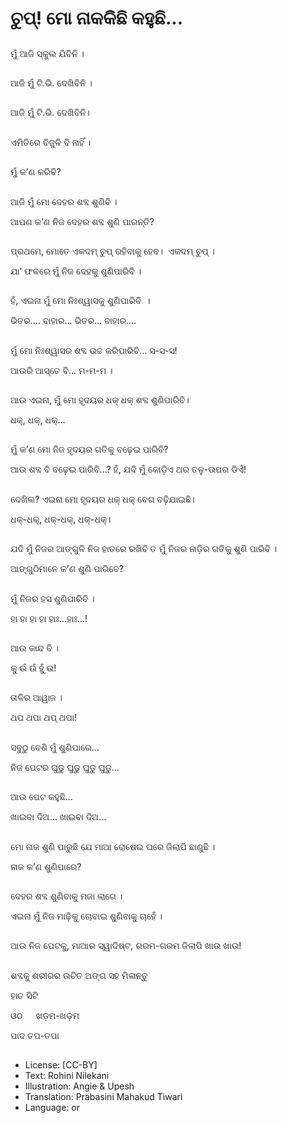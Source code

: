 # ଚୁପ୍‌! ମୋ ନାକକିଛି କହୁଛି...

##
ମୁଁ ଆଜି ସ୍କୁଲ ଯିବିନି । 

##
ଆଜି ମୁଁ ଟି.ଭି. ଦେଖିବିନି ।   

##
ଆଜି ମୁଁ ଟି.ଭି. ଦେଖିବିନି।  

##
ଏମିତିରେ ବିଜୁଳି ବି ନାହିଁ । 

##
ମୁଁ କ’ଣ କରିବି? 

##
ଆଜି ମୁଁ ମୋ ଦେହର ଶବ୍ଦ ଶୁଣିବି । 

ଆପଣ କ’ଣ ନିଜ ଦେହର ଶବ୍ଦ ଶୁଣି ପାରନ୍ତି? 

##
ପ୍ରଥମେ, ମୋତେ ଏକଦମ୍‌ ଚୁପ୍‌ ରହିବାକୁ ହେବ।  ଏକଦମ୍‌ ଚୁପ୍‌ । 

ଯା’ ଫଳରେ ମୁଁ ନିଜ ଦେହକୁ ଶୁଣିପାରିବି । 

##
ହଁ, ଏଇନା ମୁଁ ମୋ ନିଃଶ୍ୱାସକୁ ଶୁଣିପାରିବି  ।    

ଭିତର.... ବାହାର... ଭିତର... ବାହାର.... 

##
ମୁଁ ମୋ ନିଃଶ୍ୱାସର ଶବ୍ଦ ଉଚ୍ଚ କରିପାରିବି... ସ-ସ-ସ! 

ଆଉରି ଆସ୍ତେ ବି...  ମ-ମ-ମ ।

##
ଆଉ ଏଇନା, ମୁଁ ମୋ ହୃଦୟର ଧକ୍‌ ଧକ୍‌ ଶବ୍ଦ ଶୁଣିପାରିବି।

ଧକ୍‌, ଧକ୍‌, ଧକ୍‌...

##
ମୁଁ କ’ଣ ମୋ ନିଜ ହୃଦୟର ଗତିକୁ ବଢ଼େଇ ପାରିବି? 

ଆଉ ଶବ୍ଦ ବି ବଢ଼େଇ ପାରିବି...? ହଁ, ଯଦି ମୁଁ କୋଡ଼ିଏ ଥର ତଳୁ-ଉପର ଡିଏଁ! 

##
ଦେଖିଲ? ଏଇନା ମୋ ହୃଦୟର ଧକ୍‌ ଧକ୍‌ ବେଗ ବଢ଼ିଯାଇଛି।

ଧକ୍‌-ଧକ୍‌, ଧକ୍‌-ଧକ୍‌, ଧକ୍‌-ଧକ୍‌।

##
ଯଦି ମୁଁ ନିଜର ଆଙ୍ଗୁଳି ନିଜ ହାତରେ ରଖିବି ତ ମୁଁ ନିଜର ନାଡ଼ିର ଗତିକୁ ଶୁଣି ପାରିବି ।

ଆଙ୍ଗୁଠିମାନେ କ’ଣ ଶୁଣି ପାରିବେ? 

##
ମୁଁ ନିଜର ହସ ଶୁଣିପାରିବି ।

ହା ହା ହା ହା ହାଃ...ହାଃ...! 

##
ଆଉ କାନ୍ଦ ବି ।

କୁ ଉଁ ଉଁ ହୁଁ ଉ! 

##
ତାଳିର ଆୱାଜ ।

ଥପ ଥପା ଥପ୍‌ ଥପା! 

##
ସବୁଠୁ ବେଶି ମୁଁ ଶୁଣିପାରେ... 

ନିଜ ପେଟର  ଘୁଡୁ ଘୁଡୁ ଘୁଡୁ ଘୁଡୁ... 

##
ଆଉ ପେଟ କହୁଛି... 

ଖାଇବା ଦିଅ... ଖାଇବା ଦିଅ... 

##
ମୋ ନାକ ଶୁଣି ପାରୁଛି ଯେ ମାଆ ରୋଷେଇ ଘରେ ଜିଲାପି ଛାଣୁଛି ।

ନାକ କ’ଣ ଶୁଣିପାରେ? 

##
ଦେହର ଶବ୍ଦ ଶୁଣିବାକୁ ମଜା ଲାଗେ ।

ଏଇନା ମୁଁ ନିଜ ମାଢ଼ିକୁ ଚୋବାଇ ଶୁଣିବାକୁ ଚାହେଁ ।

##
ଆଉ ନିଜ ପେଟକୁ, ମାଆର ସ୍ୱାଦିଷ୍ଟ, ଗରମ-ଗରମ ଜିଲାପି ଖାଉ ଖାଉ! 

##
ଶବ୍ଦକୁ ଶରୀରର ଉଚିତ ଅଙ୍ଗ ସହ ମିଳାନ୍ତୁ 

ହାତ                   ସିଟି 

ଓଠ                  ଖଡ଼ମ-ଖଡ଼ମ 

ପାଦ                 ତପ-ତପା 

##
* License: [CC-BY]
* Text: Rohini Nilekani
* Illustration: Angie & Upesh
* Translation: Prabasini Mahakud Tiwari
* Language: or
